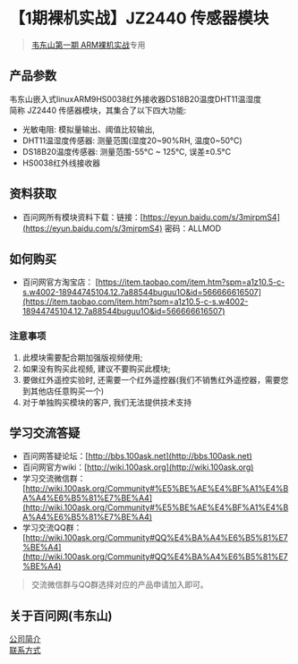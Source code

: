 # 【1期裸机实战】JZ2440 传感器模块
> [韦东山第一期 ARM裸机实战](http://weidongshan.gitee.io/informationdownloadcenter/documentation/videos_tutorial/embedded_linux/phase1.html)专用

## 产品参数
韦东山嵌入式linuxARM9HS0038红外接收器DS18B20温度DHT11温湿度 <br>
简称 JZ2440 传感器模块，其集合了以下四大功能: <br>
- 光敏电阻: 模拟量输出、阈值比较输出,
- DHT11温湿度传感器: 测量范围(湿度20~90%RH, 温度0~50°C)
- DS18B20温度传感器: 测量范围-55°C ~ 125°C, 误差±0.5°C
- HS0038红外线接收器

## 资料获取
- 百问网所有模块资料下载：链接：[https://eyun.baidu.com/s/3mjrpmS4](https://eyun.baidu.com/s/3mjrpmS4) 密码：ALLMOD

## 如何购买
- 百问网官方淘宝店： [https://item.taobao.com/item.htm?spm=a1z10.5-c-s.w4002-18944745104.12.7a88544buguu1O&id=566666616507](https://item.taobao.com/item.htm?spm=a1z10.5-c-s.w4002-18944745104.12.7a88544buguu1O&id=566666616507)

### 注意事项
1. 此模块需要配合期加强版视频使用;
2. 如果没有购买此视频, 建议不要购买此模块;
3. 要做红外遥控实验时, 还需要一个红外遥控器(我们不销售红外遥控器，需要您到其他店任意购买一个)
4. 对于单独购买模块的客户, 我们无法提供技术支持 

## 学习交流答疑
- 百问网答疑论坛：[http://bbs.100ask.net](http://bbs.100ask.net)
- 百问网官方wiki：[http://wiki.100ask.org](http://wiki.100ask.org)
- 学习交流微信群：[http://wiki.100ask.org/Community#%E5%BE%AE%E4%BF%A1%E4%BA%A4%E6%B5%81%E7%BE%A4](http://wiki.100ask.org/Community#%E5%BE%AE%E4%BF%A1%E4%BA%A4%E6%B5%81%E7%BE%A4)
- 学习交流QQ群：  [http://wiki.100ask.org/Community#QQ%E4%BA%A4%E6%B5%81%E7%BE%A4](http://wiki.100ask.org/Community#QQ%E4%BA%A4%E6%B5%81%E7%BE%A4)

> 交流微信群与QQ群选择对应的产品申请加入即可。

## 关于百问网(韦东山)
[公司简介](http://weidongshan.gitee.io/informationdownloadcenter/documentation/AboutUs/aboutus.html)  <br>
[联系方式](http://weidongshan.gitee.io/informationdownloadcenter/documentation/AboutUs/aboutus.html#id2)

